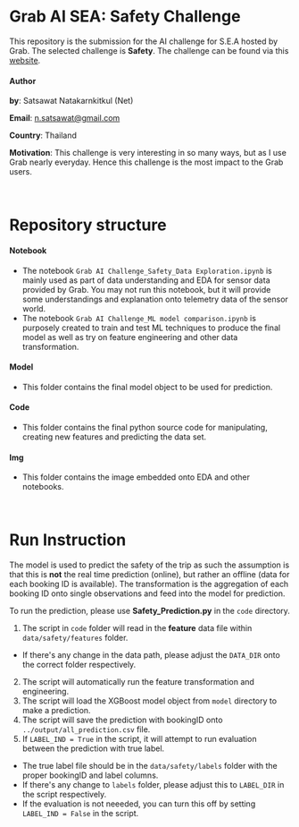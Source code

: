 # Grab AI SEA: Safety Challenge

This repository is the submission for the AI challenge for S.E.A hosted by Grab. The selected challenge is __Safety__. The challenge can be found via this [website](https://www.aiforsea.com/challenges).

#### Author

__by__: Satsawat Natakarnkitkul (Net)

__Email__: n.satsawat@gmail.com

__Country__: Thailand

__Motivation__: This challenge is very interesting in so many ways, but as I use Grab nearly everyday. Hence this challenge is the most impact to the Grab users.

<br>

# Repository structure

#### Notebook

- The notebook `Grab AI Challenge_Safety_Data Exploration.ipynb` is mainly used as part of data understanding and EDA for sensor data provided by Grab. You may not run this notebook, but it will provide some understandings and explanation onto telemetry data of the sensor world.
- The notebook `Grab AI Challenge_ML model comparison.ipynb` is purposely created to train and test ML techniques to produce the final model as well as try on feature engineering and other data transformation.

#### Model

- This folder contains the final model object to be used for prediction.

#### Code

- This folder contains the final python source code for manipulating, creating new features and predicting the data set.

#### Img

- This folder contains the image embedded onto EDA and other notebooks.

<br>

# Run Instruction

The model is used to predict the safety of the trip as such the assumption is that this is __not__ the real time prediction (online), but rather an offline (data for each booking ID is available). The transformation is the aggregation of each booking ID onto single observations and feed into the model for prediction.

To run the prediction, please use __Safety_Prediction.py__ in the `code` directory.

1. The script in `code` folder will read in the __feature__ data file within `data/safety/features` folder.
  - If there's any change in the data path, please adjust the `DATA_DIR` onto the correct folder respectively.
2. The script will automatically run the feature transformation and engineering.
3. The script will load the XGBoost model object from `model` directory to make a prediction.
4. The script will save the prediction with bookingID onto `../output/all_prediction.csv` file.
5. If `LABEL_IND = True` in the script, it will attempt to run evaluation between the prediction with true label.
  - The true label file should be in the `data/safety/labels` folder with the proper bookingID and label columns.
  - If there's any change to `labels` folder, please adjust this to `LABEL_DIR` in the script respectively.
  - If the evaluation is not neeeded, you can turn this off by setting `LABEL_IND = False` in the script.
